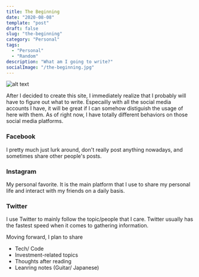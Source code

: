 ```yaml
---
title: The Beginning
date: "2020-08-08"
template: "post"
draft: false
slug: "the-beginning"
category: "Personal"
tags:
  - "Personal"
  - "Random"
description: "What am I going to write?"
socialImage: "/the-beginning.jpg"
---
```

![alt text](/the-beginning.jpg "The Beginning")

After I decided to create this site, I immediately realize that I probably will have to figure out what to write. Especailly with all the social media accounts I have, it will be great if I can somehow distiguish the usage of here with them. As of right now, I have totally different behaviors on those social media platforms.
### Facebook
I pretty much just lurk around, don't really post anything nowadays, and sometimes share other people's posts.
### Instagram
My personal favorite. It is the main platform that I use to share my personal life and interact with my friends on a daily basis.
### Twitter
I use Twitter to mainly follow the topic/people that I care. Twitter usually has the fastest speed when it comes to gathering information.

Moving forward, I plan to share 
- Tech/ Code
- Investment-related topics
- Thoughts after reading
- Leanring notes (Guitar/ Japanese)